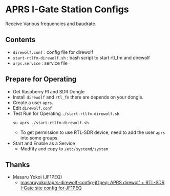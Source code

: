 # APRS I-Gate Station Configs

Receive Various frequencies and baudrate.

## Contents

- `direwolf.conf` : config file for direwolf
- `start-rtlfm-direwolf.sh` : bash script to start rtl_fm and direwolf
- `arps.service` : service file

## Prepare for Operating

- Get Raspberry PI and SDR Dongle
- Install `direwolf` and `rtl_fm` there are depends on your dongle.
- Create a user `aprs`.
- Edit `direwolf.conf`
- Test Run for Operating `./start-rtlfm-direwolf.sh`
  ```
  su aprs ./start-rtlfm-direwolf.sh
  ```
  - To get permission to use RTL-SDR device, need to add the user `aprs` into some groups.
- Start and Enable as a Service
  - Modfify and copy to `/etc/systemd/system`

## Thanks
- Masaru Yokoi (JF1PEQ)
  - [masaruyokoi/aprs-direwolf-config-jf1peq: APRS direwolf + RTL-SDR I-Gate site config for JF1PEQ](https://github.com/masaruyokoi/aprs-direwolf-config-jf1peq)